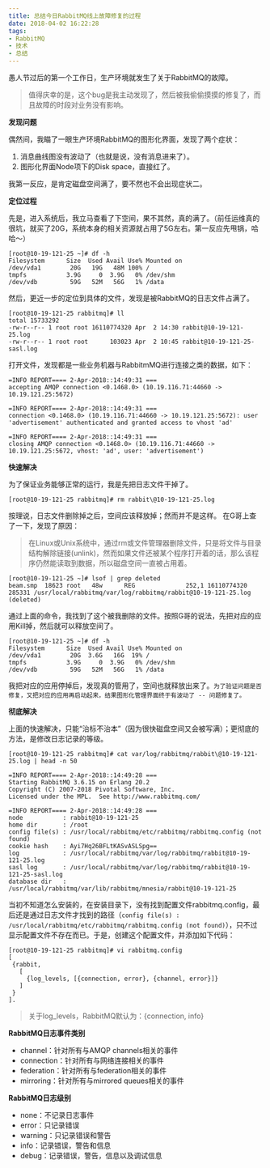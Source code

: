 ```yaml
---
title: 总结今日RabbitMQ线上故障修复的过程
date: 2018-04-02 16:22:28
tags:
- RabbitMQ
- 技术
- 总结
---
```


愚人节过后的第一个工作日，生产环境就发生了关于RabbitMQ的故障。
> 值得庆幸的是，这个bug是我主动发现了，然后被我偷偷摸摸的修复了，而且故障的时段对业务没有影响。

**发现问题**

偶然间，我瞄了一眼生产环境RabbitMQ的图形化界面，发现了两个症状：

1. 消息曲线图没有波动了（也就是说，没有消息进来了）。
2. 图形化界面Node项下的Disk space，直接红了。

我第一反应，是肯定磁盘空间满了，要不然也不会出现症状二。

**定位过程**

先是，进入系统后，我立马查看了下空间，果不其然，真的满了。（前任运维真的很坑，就买了20G，系统本身的相关资源就占用了5G左右。第一反应先甩锅，哈哈～）

```
[root@10-19-121-25 ~]# df -h
Filesystem      Size  Used Avail Use% Mounted on
/dev/vda1        20G   19G   48M 100% /
tmpfs           3.9G     0  3.9G   0% /dev/shm
/dev/vdb         59G   52M   56G   1% /data
```

然后，更近一步的定位到具体的文件，发现是被RabbitMQ的日志文件占满了。

```
[root@10-19-121-25 rabbitmq]# ll
total 15733292
-rw-r--r-- 1 root root 16110774320 Apr  2 14:30 rabbit@10-19-121-25.log
-rw-r--r-- 1 root root      103023 Apr  2 10:45 rabbit@10-19-121-25-sasl.log
```
打开文件，发现都是一些业务机器与RabbitmMQ进行连接之类的数据，如下：

```
=INFO REPORT==== 2-Apr-2018::14:49:31 ===
accepting AMQP connection <0.1468.0> (10.19.116.71:44660 -> 10.19.121.25:5672)

=INFO REPORT==== 2-Apr-2018::14:49:31 ===
connection <0.1468.0> (10.19.116.71:44660 -> 10.19.121.25:5672): user 'advertisement' authenticated and granted access to vhost 'ad'

=INFO REPORT==== 2-Apr-2018::14:49:31 ===
closing AMQP connection <0.1468.0> (10.19.116.71:44660 -> 10.19.121.25:5672, vhost: 'ad', user: 'advertisement')
```

**快速解决**

为了保证业务能够正常的运行，我是先把日志文件干掉了。

```
[root@10-19-121-25 rabbitmq]# rm rabbit\@10-19-121-25.log
```

按理说，日志文件删除掉之后，空间应该释放掉；然而并不是这样。
在G哥上查了一下，发现了原因：

> 在Linux或Unix系统中，通过rm或文件管理器删除文件，只是将文件与目录结构解除链接(unlink)，然而如果文件还被某个程序打开着的话，那么该程序仍然能读取到数据，所以磁盘空间一直被占用着。

```
[root@10-19-121-25 ~]# lsof | grep deleted
beam.smp  18623 root   48w      REG              252,1 16110774320     285331 /usr/local/rabbitmq/var/log/rabbitmq/rabbit@10-19-121-25.log (deleted)
```

通过上面的命令，我找到了这个被我删除的文件。按照G哥的说法，先把对应的应用Kill掉，然后就可以释放空间了。

```
[root@10-19-121-25 ~]# df -h
Filesystem      Size  Used Avail Use% Mounted on
/dev/vda1        20G  3.6G   16G  19% /
tmpfs           3.9G     0  3.9G   0% /dev/shm
/dev/vdb         59G   52M   56G   1% /data
```

我把对应的应用停掉后，发现真的管用了，空间也就释放出来了。`为了验证问题是否修复，又把对应的应用再启动起来，结果图形化管理界面终于有波动了 -- 问题修复了。`

**彻底解决**

上面的快速解决，只能“治标不治本”（因为很快磁盘空间又会被写满）；更彻底的方法，是修改日志记录的等级。

```
[root@10-19-121-25 rabbitmq]# cat var/log/rabbitmq/rabbit\@10-19-121-25.log | head -n 50

=INFO REPORT==== 2-Apr-2018::14:49:28 ===
Starting RabbitMQ 3.6.15 on Erlang 20.2
Copyright (C) 2007-2018 Pivotal Software, Inc.
Licensed under the MPL.  See http://www.rabbitmq.com/

=INFO REPORT==== 2-Apr-2018::14:49:28 ===
node           : rabbit@10-19-121-25
home dir       : /root
config file(s) : /usr/local/rabbitmq/etc/rabbitmq/rabbitmq.config (not found)
cookie hash    : Ayi7Hq26BFLtKASvASLSpg==
log            : /usr/local/rabbitmq/var/log/rabbitmq/rabbit@10-19-121-25.log
sasl log       : /usr/local/rabbitmq/var/log/rabbitmq/rabbit@10-19-121-25-sasl.log
database dir   : /usr/local/rabbitmq/var/lib/rabbitmq/mnesia/rabbit@10-19-121-25
```

当初不知道怎么安装的，在安装目录下，没有找到配置文件rabbitmq.config，最后还是通过日志文件才找到的路径（`config file(s) : /usr/local/rabbitmq/etc/rabbitmq/rabbitmq.config (not found)`），只不过显示配置文件不存在而已。于是，创建这个配置文件，并添加如下代码：

```
[root@10-19-121-25 rabbitmq]# vi rabbitmq.config 
[
 {rabbit,
   [
     {log_levels, [{connection, error}, {channel, error}]}
   ]
 }
].
```

> 关于log_levels，RabbitMQ默认为：{connection, info}

**RabbitMQ日志事件类别**
- channel：针对所有与AMQP channels相关的事件
- connection：针对所有与网络连接相关的事件
- federation：针对所有与federation相关的事件
- mirroring：针对所有与mirrored queues相关的事件

**RabbitMQ日志级别**
- none：不记录日志事件
- error：只记录错误
- warning：只记录错误和警告
- info：记录错误，警告和信息
- debug：记录错误，警告，信息以及调试信息


